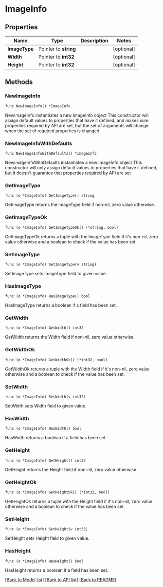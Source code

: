 # ImageInfo

## Properties

Name | Type | Description | Notes
------------ | ------------- | ------------- | -------------
**ImageType** | Pointer to **string** |  | [optional] 
**Width** | Pointer to **int32** |  | [optional] 
**Height** | Pointer to **int32** |  | [optional] 

## Methods

### NewImageInfo

`func NewImageInfo() *ImageInfo`

NewImageInfo instantiates a new ImageInfo object
This constructor will assign default values to properties that have it defined,
and makes sure properties required by API are set, but the set of arguments
will change when the set of required properties is changed

### NewImageInfoWithDefaults

`func NewImageInfoWithDefaults() *ImageInfo`

NewImageInfoWithDefaults instantiates a new ImageInfo object
This constructor will only assign default values to properties that have it defined,
but it doesn't guarantee that properties required by API are set

### GetImageType

`func (o *ImageInfo) GetImageType() string`

GetImageType returns the ImageType field if non-nil, zero value otherwise.

### GetImageTypeOk

`func (o *ImageInfo) GetImageTypeOk() (*string, bool)`

GetImageTypeOk returns a tuple with the ImageType field if it's non-nil, zero value otherwise
and a boolean to check if the value has been set.

### SetImageType

`func (o *ImageInfo) SetImageType(v string)`

SetImageType sets ImageType field to given value.

### HasImageType

`func (o *ImageInfo) HasImageType() bool`

HasImageType returns a boolean if a field has been set.

### GetWidth

`func (o *ImageInfo) GetWidth() int32`

GetWidth returns the Width field if non-nil, zero value otherwise.

### GetWidthOk

`func (o *ImageInfo) GetWidthOk() (*int32, bool)`

GetWidthOk returns a tuple with the Width field if it's non-nil, zero value otherwise
and a boolean to check if the value has been set.

### SetWidth

`func (o *ImageInfo) SetWidth(v int32)`

SetWidth sets Width field to given value.

### HasWidth

`func (o *ImageInfo) HasWidth() bool`

HasWidth returns a boolean if a field has been set.

### GetHeight

`func (o *ImageInfo) GetHeight() int32`

GetHeight returns the Height field if non-nil, zero value otherwise.

### GetHeightOk

`func (o *ImageInfo) GetHeightOk() (*int32, bool)`

GetHeightOk returns a tuple with the Height field if it's non-nil, zero value otherwise
and a boolean to check if the value has been set.

### SetHeight

`func (o *ImageInfo) SetHeight(v int32)`

SetHeight sets Height field to given value.

### HasHeight

`func (o *ImageInfo) HasHeight() bool`

HasHeight returns a boolean if a field has been set.


[[Back to Model list]](../README.md#documentation-for-models) [[Back to API list]](../README.md#documentation-for-api-endpoints) [[Back to README]](../README.md)


